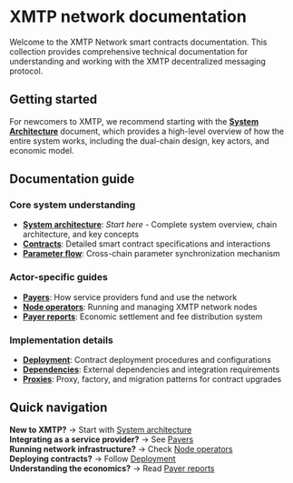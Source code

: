 # XMTP network documentation

Welcome to the XMTP Network smart contracts documentation. This collection provides comprehensive technical documentation for understanding and working with the XMTP decentralized messaging protocol.

## Getting started

For newcomers to XMTP, we recommend starting with the **[System Architecture](./architecture.md)** document, which provides a high-level overview of how the entire system works, including the dual-chain design, key actors, and economic model.

## Documentation guide

### Core system understanding

- **[System architecture](./architecture.md)**: _Start here_ - Complete system overview, chain architecture, and key concepts
- **[Contracts](./contracts.md)**: Detailed smart contract specifications and interactions
- **[Parameter flow](./parameter-flow.md)**: Cross-chain parameter synchronization mechanism

### Actor-specific guides

- **[Payers](./payers.md)**: How service providers fund and use the network
- **[Node operators](./node-operators.md)**: Running and managing XMTP network nodes
- **[Payer reports](./payer-reports.md)**: Economic settlement and fee distribution system

### Implementation details

- **[Deployment](./deployment.md)**: Contract deployment procedures and configurations
- **[Dependencies](./dependencies.md)**: External dependencies and integration requirements
- **[Proxies](./proxies.md)**: Proxy, factory, and migration patterns for contract upgrades

## Quick navigation

**New to XMTP?** → Start with [System architecture](./architecture.md)  
**Integrating as a service provider?** → See [Payers](./payers.md)  
**Running network infrastructure?** → Check [Node operators](./node-operators.md)  
**Deploying contracts?** → Follow [Deployment](./deployment.md)  
**Understanding the economics?** → Read [Payer reports](./payer-reports.md)
